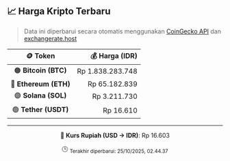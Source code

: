 

<!-- HARGA_KRIPTO -->
## 📈 Harga Kripto Terbaru

> Data ini diperbarui secara otomatis menggunakan [CoinGecko API](https://www.coingecko.com/) dan [exchangerate.host](https://exchangerate.host/)

<div align="center">

| 🪙 Token | 💰 Harga (IDR) |
|:------:|---------------:|
| 🟠 **Bitcoin (BTC)**   | Rp 1.838.283.748 |
| 🔵 **Ethereum (ETH)**  | Rp 65.182.839 |
| 🟣 **Solana (SOL)**    | Rp 3.211.730 |
| 🟢 **Tether (USDT)**   | Rp 16.610 |

---

💱 **Kurs Rupiah (USD → IDR)**: Rp 16.603

🕒 <sub>Terakhir diperbarui: 25/10/2025, 02.44.37</sub>

</div>
<!-- /HARGA_KRIPTO -->